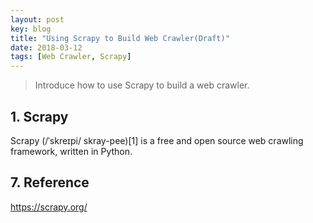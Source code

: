 ```yaml
---
layout: post
key: blog
title: "Using Scrapy to Build Web Crawler(Draft)"
date: 2018-03-12
tags: [Web Crawler, Scrapy]
---
```


> Introduce how to use Scrapy to build a web crawler.

## 1. Scrapy
Scrapy (/ˈskreɪpi/ skray-pee)[1] is a free and open source web crawling framework, written in Python.

## 7. Reference
https://scrapy.org/
